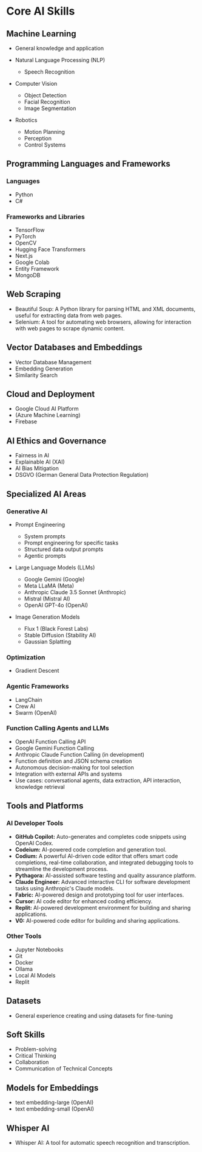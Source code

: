 # Core AI Skills

## Machine Learning

- General knowledge and application
- Natural Language Processing (NLP)
   - Speech Recognition

- Computer Vision
   - Object Detection
   - Facial Recognition
   - Image Segmentation

- Robotics
   - Motion Planning
   - Perception
   - Control Systems

## Programming Languages and Frameworks

### Languages

- Python
- C#

### Frameworks and Libraries

- TensorFlow
- PyTorch
- OpenCV
- Hugging Face Transformers
- Next.js
- Google Colab
- Entity Framework
- MongoDB

## Web Scraping

- Beautiful Soup: A Python library for parsing HTML and XML documents, useful for extracting data from web pages.
- Selenium: A tool for automating web browsers, allowing for interaction with web pages to scrape dynamic content.

## Vector Databases and Embeddings

- Vector Database Management
- Embedding Generation
- Similarity Search

## Cloud and Deployment

- Google Cloud AI Platform
- (Azure Machine Learning)
- Firebase

## AI Ethics and Governance

- Fairness in AI
- Explainable AI (XAI)
- AI Bias Mitigation
- DSGVO (German General Data Protection Regulation)

## Specialized AI Areas

### Generative AI

- Prompt Engineering
   - System prompts
   - Prompt engineering for specific tasks
   - Structured data output prompts
   - Agentic prompts

- Large Language Models (LLMs)
   - Google Gemini (Google)
   - Meta LLaMA (Meta)
   - Anthropic Claude 3.5 Sonnet (Anthropic)
   - Mistral (Mistral AI)
   - OpenAI GPT-4o (OpenAI)

- Image Generation Models
   - Flux 1 (Black Forest Labs)
   - Stable Diffusion (Stability AI)
   - Gaussian Splatting

### Optimization

- Gradient Descent

### Agentic Frameworks

- LangChain
- Crew AI
- Swarm (OpenAI)

### Function Calling Agents and LLMs

- OpenAI Function Calling API
- Google Gemini Function Calling
- Anthropic Claude Function Calling (in development)
- Function definition and JSON schema creation
- Autonomous decision-making for tool selection
- Integration with external APIs and systems
- Use cases: conversational agents, data extraction, API interaction, knowledge retrieval

## Tools and Platforms

### AI Developer Tools

- **GitHub Copilot:** Auto-generates and completes code snippets using OpenAI Codex.
- **Codeium:** AI-powered code completion and generation tool.
- **Codium:** A powerful AI-driven code editor that offers smart code completions, real-time collaboration, and integrated debugging tools to streamline the development process.
- **Pythagora:** AI-assisted software testing and quality assurance platform.
- **Claude Engineer:** Advanced interactive CLI for software development tasks using Anthropic's Claude models.
- **Fabric:** AI-powered design and prototyping tool for user interfaces.
- **Cursor:** AI code editor for enhanced coding efficiency.
- **Replit:** AI-powered development environment for building and sharing applications.
- **V0:** AI-powered code editor for building and sharing applications.

### Other Tools

- Jupyter Notebooks
- Git
- Docker
- Ollama
- Local AI Models
- Replit

## Datasets

- General experience creating and using datasets for fine-tuning

## Soft Skills

- Problem-solving
- Critical Thinking
- Collaboration
- Communication of Technical Concepts

## Models for Embeddings

- text embedding-large (OpenAI)
- text embedding-small (OpenAI)

## Whisper AI

- Whisper AI: A tool for automatic speech recognition and transcription.
